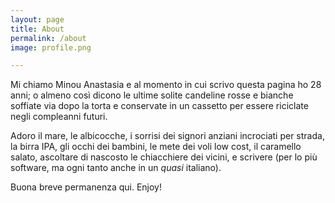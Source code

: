 ```yaml
---
layout: page
title: About
permalink: /about
image: profile.png

---
```


Mi chiamo Minou Anastasia e al momento in cui scrivo questa pagina ho 28 anni; o almeno così dicono le ultime solite candeline rosse e bianche soffiate via dopo la torta e conservate in un cassetto per essere riciclate negli compleanni futuri.

Adoro il mare, le albicocche, i sorrisi dei signori anziani incrociati per strada, la birra IPA, gli occhi dei bambini, le mete dei voli low cost, il caramello salato, ascoltare di nascosto le chiacchiere dei vicini, e scrivere (per lo più software, ma ogni tanto anche in un _quasi_ italiano).

Buona breve permanenza qui. Enjoy! 